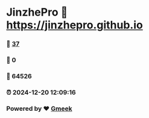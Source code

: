 # JinzhePro :link: https://jinzhepro.github.io 
### :page_facing_up: [37](https://jinzhepro.github.io/tag.html) 
### :speech_balloon: 0 
### :hibiscus: 64526 
### :alarm_clock: 2024-12-20 12:09:16 
### Powered by :heart: [Gmeek](https://github.com/Meekdai/Gmeek)
